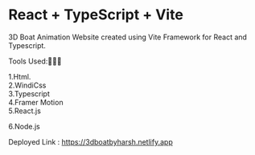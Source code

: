 # React + TypeScript + Vite

3D Boat Animation Website created using Vite Framework for React and Typescript.

Tools Used:🔨🔨🔨

 1.Html.                                                                                                                                    
 2.WindiCss                                                                                                                                  
 3.Typescript   
 4.Framer Motion                                                                                                                             
 5.React.js
 
 6.Node.js  

Deployed Link : https://3dboatbyharsh.netlify.app



